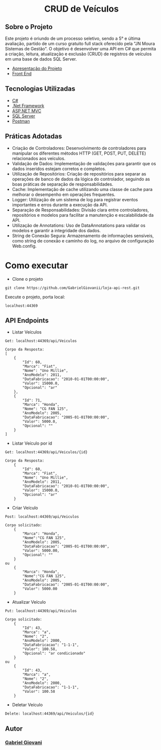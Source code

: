 <h1 align="center">CRUD de Veículos</h1>


## Sobre o Projeto
Este projeto é oriundo de um processo seletivo, sendo a 5° e última avaliação, partido de um curso gratuito full stack oferecido pela "JN Moura Sistemas de Gestão".
O objetivo é desenvolver uma API em C# que permita a criação, leitura, atualização e exclusão (CRUD) de registros de veículos em uma base de dados SQL Server. 

* [Apresentação do Projeto](https://www.linkedin.com/feed/update/urn:li:activity:7084666810112864256/?originTrackingId=ySDvoBcMSoik4Oj1QWLiGA%3D%3D)
* [Front End](https://github.com/GabrielGiovanii/loja-client-angular)

## Tecnologias Utilizadas
* [C#](https://learn.microsoft.com/en-us/dotnet/csharp)
* [.Net Framework](https://learn.microsoft.com/en-us/dotnet/framework)
* [ASP.NET MVC](https://learn.microsoft.com/pt-br/aspnet/mvc)
* [SQL Server](https://learn.microsoft.com/en-us/sql/?view=sql-server-ver16)
* [Postman](https://learning.postman.com/docs/publishing-your-api/documenting-your-api)
  
## Práticas Adotadas
* Criação de Controladores: Desenvolvimento de controladores para manipular os diferentes métodos HTTP (GET, POST, PUT, DELETE) relacionados aos veículos.
* Validação de Dados: Implementação de validações para garantir que os dados inseridos estejam corretos e completos.
* Utilização de Repositórios: Criação de repositórios para separar as operações de banco de dados da lógica do controlador, seguindo as boas práticas de separação de responsabilidades.
* Cache: Implementação de cache utilizando uma classe de cache para melhorar o desempenho em operações frequentes.
* Logger: Utilização de um sistema de log para registrar eventos importantes e erros durante a execução da API.
* Separação de Responsabilidades: Divisão clara entre controladores, repositórios e modelos para facilitar a manutenção e escalabilidade da API.
* Utilização de Annotations: Uso de DataAnnotations para validar os modelos e garantir a integridade dos dados.
* String de Conexão Segura: Armazenamento de informações sensíveis, como string de conexão e caminho do log, no arquivo de configuração Web.config.

# Como executar
- Clone o projeto
```
git clone https://github.com/GabrielGiovanii/loja-api-rest.git
```
Execute o projeto, porta local:
```
localhost:44369
```
  
## API Endpoints

- Listar Veículos
```
Get: localhost:44369/api/Veiculos

Corpo da Resposta:
[
    {
        "Id": 60,
        "Marca": "Fiat",
        "Nome": "Uno Millie",
        "AnoModelo": 2011,
        "DataFabricacao": "2010-01-01T00:00:00",
        "Valor": 15000.0,
        "Opcional": "ar"
    },
    {
        "Id": 71,
        "Marca": "Honda",
        "Nome": "CG FAN 125",
        "AnoModelo": 2005,
        "DataFabricacao": "2005-01-01T00:00:00",
        "Valor": 5000.0,
        "Opcional": ""
    }
]
```
- Listar Veículo por id
```
Get: localhost:44369/api/Veiculos/{id}

Corpo da Resposta:
    {
        "Id": 60,
        "Marca": "Fiat",
        "Nome": "Uno Millie",
        "AnoModelo": 2011,
        "DataFabricacao": "2010-01-01T00:00:00",
        "Valor": 15000.0,
        "Opcional": "ar"
    }
```

- Criar Veículo
```
Post: localhost:44369/api/Veiculos

Corpo solicitado:
    {
        "Marca": "Honda",
        "Nome":"CG FAN 125",
        "AnoModelo": 2005,
        "DataFabricacao": "2005-01-01T00:00:00",
        "Valor": 5000.00,
        "Opcional": ""
    }
ou
    {
        "Marca": "Honda",
        "Nome":"CG FAN 125",
        "AnoModelo": 2005,
        "DataFabricacao": "2005-01-01T00:00:00",
        "Valor": 5000.00
    }
```

- Atualizar Veículo
```
Put: localhost:44369/api/Veiculos

Corpo solicitado:
    {
        "Id": 43,
        "Marca": "a",
        "Nome": "2",
        "AnoModelo": 2000,
        "DataFabricacao": "1-1-1",
        "Valor": 100.58,
        "Opcional": "ar condicionado"
    }
ou
    {
        "Id": 43,
        "Marca": "a",
        "Nome": "2",
        "AnoModelo": 2000,
        "DataFabricacao": "1-1-1",
        "Valor": 100.58
    }
```

- Deletar Veículo
```
Delete: localhost:44369/api/Veiculos/{id}
```

## Autor
### [Gabriel Giovani](https://www.linkedin.com/in/gabriel-giovanii/)



